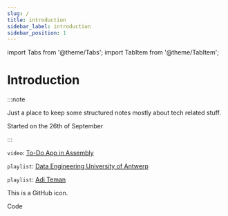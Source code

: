 ```yaml
---
slug: /
title: introduction
sidebar_label: introduction
sidebar_position: 1
---
```


import Tabs from '@theme/Tabs';
import TabItem from '@theme/TabItem';

# Introduction

:::note

Just a place to keep some structured notes mostly about tech related stuff.

Started on the 26th of September

:::

<!-- <Tabs>
	<TabItem value="Databases" lable="Databases">
		[Vorlesung Datenbanken](https://www.youtube.com/playlist?list=PLl5bHUbZDk9X4LOp-oJCD0KUlx1S33mlr)

		[CMU Intro to DBMS](https://www.youtube.com/playlist?list=PLSE8ODhjZXjaKScG3l0nuOiDTTqpfnWFf)
	</TabItem>
	<TabItem value="Low Level" lable="Low Level">
		/os/kernel/
	</TabItem>
	<TabItem value="art" lable="art">
		Test3
	</TabItem>
</Tabs> -->

`video`: [To-Do App in Assembly](https://www.youtube.com/watch?v=WnBXLmKk_qw)

`playlist`: [Data Engineering University of Antwerp](https://www.youtube.com/playlist?list=PLbiJKrXiiH5srEUZcXoicNhMaqKgKHlTJ)

`playlist`: [Adi Teman](https://www.youtube.com/@AdiTeman/playlists)

<icon icon="fa-brands fa-github" size="xs" /> This is a GitHub icon.

<icon icon="fas fa-code" size="sm" /> Code